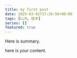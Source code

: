 ```yaml
---
title: my first post
date: 2025-03-01T17:26:56+08:00
tags: [LLM, 技术]
series: []
featured: true
---
```

Here is summary.

<!--more-->

here is your content.
